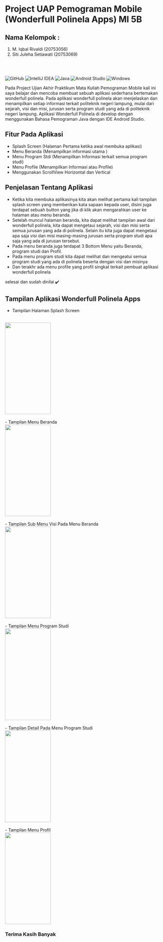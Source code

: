 # Project UAP Pemograman Mobile (Wonderfull Polinela Apps) MI 5B
## Nama Kelompok : <br>
1. M. Iqbal Rivaldi (20753056) <br>
2. Siti Juleha Setiawati (20753069) <br>

<br>
<br>


 ![GitHub](https://img.shields.io/badge/github-%23121011.svg?style=for-the-badge&logo=github&logoColor=white) ![IntelliJ IDEA](https://img.shields.io/badge/IntelliJIDEA-000000.svg?style=for-the-badge&logo=intellij-idea&logoColor=white) ![Java](https://img.shields.io/badge/java-%23ED8B00.svg?style=for-the-badge&logo=java&logoColor=white) ![Android Studio](https://img.shields.io/badge/Android%20Studio-3DDC84.svg?style=for-the-badge&logo=android-studio&logoColor=white) ![Windows](https://img.shields.io/badge/Windows-0078D6?style=for-the-badge&logo=windows&logoColor=white)

Pada Project Ujian Akhir Praktikum Mata Kuliah Pemograman Mobile kali ini saya belajar dan mencoba membuat sebuah aplikasi sederhana bertemakan wonderfull polinela. Pada aplikasi wonderfull polinela akan menjelaskan dan menampilkan setiap informasi terkait politeknik negeri lampung, mulai dari sejarah, visi dan misi, jurusan serta program studi yang ada di politeknik negeri lampung. Aplikasi Wonderfull Polinela di develop dengan menggunakan Bahasa Pemograman Java dengan IDE Android Studio.

## Fitur Pada Aplikasi 
- Splash Screen (Halaman Pertama ketika awal membuka aplikasi)
- Menu Beranda (Menampilkan informasi utama )
- Menu Program Stdi (Menampilkan Informasi terkait semua program studi)
- Menu Profile (Menampilkan Informasi atau Profile)
- Menggunakan ScrollView Horizontal dan Vertical

## Penjelasan Tentang Aplikasi
- Ketika kita membuka aplikasinya kita akan melihat pertama kali tampilan splash screen yang memberikan kata sapaan kepada user, disini juga terdapat sebuah button yang jika di klik akan mengarahkan user ke halaman atau menu beranda.
- Setelah muncul halaman beranda, kita dapat melihat tampilan awal dari wonderfull polinela, kita dapat mengetaui sejarah, visi dan misi serta semua jurusan yang ada di polinela. Selain itu kita juga dapat mengetaui apa saja visi dan misi masing-masing jurusan serta program studi apa saja yang ada di jurusan tersebut.
- Pada menu beranda juga terdapat 3 Bottom Menu yaitu Beranda, program studi dan Profil.
- Pada menu program studi kita dapat melihat dan mengeatui semua program studi yang ada di polinela beserta dengan visi dan misinya
- Dan terakhr ada menu profile yang profil singkat terkait pembuat aplikasi wonderfull polinela



selesai dan sudah dinilai :heavy_check_mark:

## Tampilan Aplikasi Wonderfull Polinela Apps

- Tampilan Halaman Splash Screen
<br>
<a href="url"><img src="https://user-images.githubusercontent.com/84064388/209562731-2b678c06-2fc3-4157-99b3-458ebe690d8f.jpg" height="300" width="150" ></a>

<br>
<br>
- Tampilan Menu Beranda
<br>
<a href="url"><img src="https://user-images.githubusercontent.com/84064388/209563067-9ff9e324-1e70-4b78-b1c7-76eae5d39031.jpg" height="300" width="150" ></a>

<br>
<br>
- Tampilan Sub Menu Visi Pada Menu Beranda
<br>
<a href="url"><img src="https://user-images.githubusercontent.com/84064388/209563379-0378dca4-f252-473a-9166-06a584d7b1d5.jpg" height="300" width="150" ></a>


<br>
<br>
- Tampilan Menu Program Studi
<br>
<a href="url"><img src="https://user-images.githubusercontent.com/84064388/209563490-f9222552-8b62-4556-9b2f-72def0508b3e.jpg" height="300" width="150" ></a>

<br>
<br>
- Tampilan Detail Pada Menu Program Studi
<br>
<a href="url"><img src="https://user-images.githubusercontent.com/84064388/209563561-46bf319e-04b5-4d06-8d75-e3b09157027d.jpg" height="300" width="150" ></a>

<br>
<br>
- Tampilan Menu Profil
<br>
<a href="url"><img src="https://user-images.githubusercontent.com/84064388/209563636-425af064-f00e-42ae-abbc-1014191aa730.jpg" height="300" width="150" ></a>


### Terima Kasih Banyak





